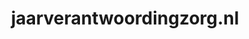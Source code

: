 ---
layout: post
title:  "jaarverantwoordingzorg.nl"
internal_url:  "/dutchgov/jaarverantwoordingzorg.nl.html"
categories: dutchgov
---